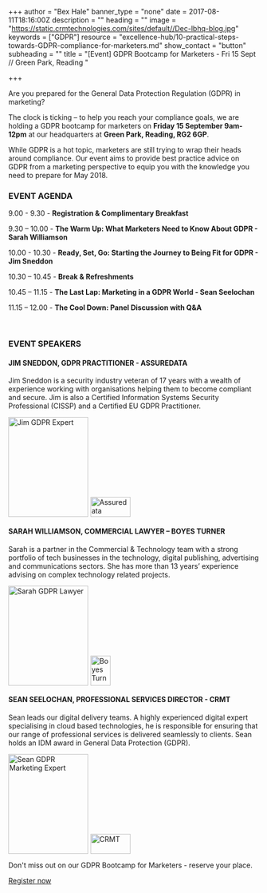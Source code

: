 +++
author = "Bex Hale"
banner_type = "none"
date = 2017-08-11T18:16:00Z
description = ""
heading = ""
image = "https://static.crmtechnologies.com/sites/default//Dec-lbhq-blog.jpg"
keywords = ["GDPR"]
resource = "excellence-hub/10-practical-steps-towards-GDPR-compliance-for-marketers.md"
show_contact = "button"
subheading = ""
title = "[Event] GDPR Bootcamp for Marketers - Fri 15 Sept // Green Park, Reading "

+++

<p>Are you prepared for the General Data Protection Regulation (GDPR) in marketing?</p>
<p>The clock is ticking – to help you reach your compliance goals, we are holding a GDPR bootcamp for marketers on <strong>Friday 15 September 9am-12pm</strong> at our headquarters at&nbsp;<strong>Green Park, Reading, RG2 6GP</strong>.</p>
<p>While GDPR is a hot topic, marketers are still trying to wrap their heads around compliance.&nbsp;Our event aims to provide best practice advice on GDPR from a marketing perspective to equip you with the knowledge you need to prepare for May 2018.</p>
<h3><strong>EVENT AGENDA</strong></h3>
<p>9.00 - 9.30&nbsp;- <strong>Registration &amp; Complimentary Breakfast</strong></p>
<p>9.30 – 10.00&nbsp;- <strong>The Warm Up: What Marketers Need to Know About GDPR - Sarah Williamson</strong></p>
<p>10.00 - 10.30&nbsp;- <strong>Ready, Set, Go: Starting the Journey to Being Fit for GDPR - Jim Sneddon</strong></p>
<p>10.30 – 10.45&nbsp;- <strong>Break &amp; Refreshments</strong></p>
<p>10.45 – 11.15&nbsp;- <strong>The Last Lap: Marketing in a GDPR World - Sean Seelochan</strong></p>
<p>11.15 – 12.00&nbsp;- <strong>The Cool Down: Panel Discussion with Q&amp;A </strong></p>
<p>&nbsp;</p>
<h3><strong>EVENT SPEAKERS</strong></h3>
<h4><strong>JIM SNEDDON, GDPR PRACTITIONER - ASSUREDATA</strong></h4>
<p>Jim Sneddon is a security industry veteran of 17 years with a wealth of experience working with organisations helping them to become compliant and secure. Jim is also a Certified Information Systems Security Professional (CISSP) and a&nbsp;Certified EU GDPR Practitioner.</p>
<p><img src="https://static.crmtechnologies.com/sites/default//jim-2.jpg" alt="Jim GDPR Expert" width="160" height="200"><a title="Assuredata" href="https://assuredata.eu" target="blank"><img style="height: 40px; width: 80px; padding-left: 5px;" src="/sites/default/files/AssureData-logo.png" alt="Assuredata"></a></p>
<h4><strong>SARAH WILLIAMSON, COMMERCIAL LAWYER – BOYES TURNER</strong></h4>
<p>Sarah is a partner in the Commercial &amp; Technology team with a strong portfolio of tech businesses in the technology, digital publishing, advertising and communications sectors. She has more than 13 years’ experience advising on complex technology related projects.</p>
<p><img src="https://static.crmtechnologies.com/sites/default//SARAH-2.jpg" alt="Sarah GDPR Lawyer" width="160" height="200"><a title="Boyes Turner" href="https://www.boyesturner.com/" target="blank"><img style="height: 60px; width: 40px; padding-left: 5px;" src="/sites/default/files/Boyes-logo copy.png" alt="Boyes Turner"></a></p>
<h4>SEAN SEELOCHAN, PROFESSIONAL SERVICES DIRECTOR - CRMT</h4>
<p>Sean leads our digital delivery teams. A highly experienced digital expert specialising in cloud based technologies, he is responsible for ensuring that our range of professional services is delivered seamlessly to clients. Sean holds an IDM award in General Data Protection (GDPR).</p>
<p><img src="https://static.crmtechnologies.com/sites/default//SEAN-2.jpg" alt="Sean GDPR Marketing Expert" width="160" height="200"><a title="CRMT" href="https://www.crmtechnologies.com/" target="blank"><img style="height: 40px; width: 80px; padding-left: 5px;" src="/sites/default/files/CRMT-logo.png" alt="CRMT"></a></p>
<p>Don't miss out on our GDPR Bootcamp for Marketers - reserve your place.</p>
<p><a class="btn btn-split green-btn" title="Register now!" href="http://interact.crmtechnologies.com/crmt-gdpr-event-sep17?utm_source=insights&amp;utm_campaign=gdpr-event" target="blank">Register now</a></p>
<p>&nbsp;</p>

